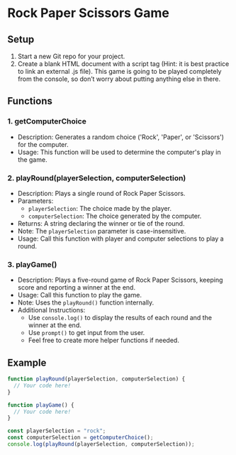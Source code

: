 # Rock Paper Scissors Game

## Setup

1. Start a new Git repo for your project.
2. Create a blank HTML document with a script tag (Hint: it is best practice to link an external .js file). This game is going to be played completely from the console, so don’t worry about putting anything else in there.

## Functions

### 1. getComputerChoice

- Description: Generates a random choice ('Rock', 'Paper', or 'Scissors') for the computer.
- Usage: This function will be used to determine the computer's play in the game.

### 2. playRound(playerSelection, computerSelection)

- Description: Plays a single round of Rock Paper Scissors.
- Parameters:
  - `playerSelection`: The choice made by the player.
  - `computerSelection`: The choice generated by the computer.
- Returns: A string declaring the winner or tie of the round.
- Note: The `playerSelection` parameter is case-insensitive.
- Usage: Call this function with player and computer selections to play a round.

### 3. playGame()

- Description: Plays a five-round game of Rock Paper Scissors, keeping score and reporting a winner at the end.
- Usage: Call this function to play the game.
- Note: Uses the `playRound()` function internally.
- Additional Instructions:
  - Use `console.log()` to display the results of each round and the winner at the end.
  - Use `prompt()` to get input from the user.
  - Feel free to create more helper functions if needed.

## Example

```javascript
function playRound(playerSelection, computerSelection) {
  // Your code here!
}

function playGame() {
  // Your code here!
}

const playerSelection = "rock";
const computerSelection = getComputerChoice();
console.log(playRound(playerSelection, computerSelection));
